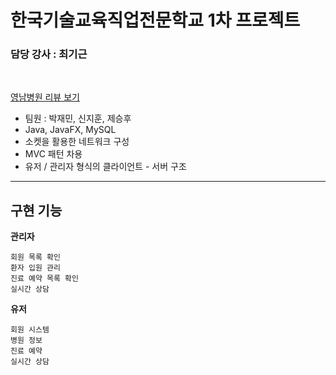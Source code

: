 # 한국기술교육직업전문학교 1차 프로젝트
### 담당 강사 : 최기근
<br/>

[영남병원 리뷰 보기](https://namu6747.github.io/posts/first-hospital/)



- 팀원 : 박재민, 신지훈, 제승후
- Java, JavaFX, MySQL
- 소켓을 활용한 네트워크 구성
- MVC 패턴 차용
- 유저 / 관리자 형식의 클라이언트 - 서버 구조

<hr/>

## 구현 기능

**관리자**

```
회원 목록 확인
환자 입원 관리
진료 예약 목록 확인
실시간 상담
```

**유저**

```
회원 시스템
병원 정보
진료 예약
실시간 상담
```



